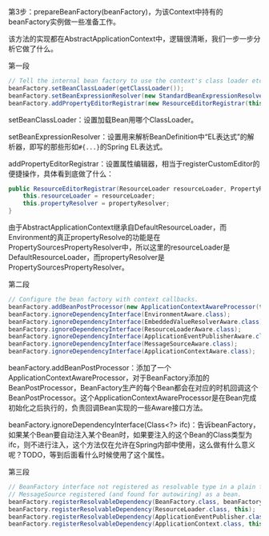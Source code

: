 第3步：prepareBeanFactory\(beanFactory\)，为该Context中持有的beanFactory实例做一些准备工作。

该方法的实现都在AbstractApplicationContext中，逻辑很清晰，我们一步一步分析它做了什么。

第一段

```java
// Tell the internal bean factory to use the context's class loader etc.
beanFactory.setBeanClassLoader(getClassLoader());
beanFactory.setBeanExpressionResolver(new StandardBeanExpressionResolver(beanFactory.getBeanClassLoader()));
beanFactory.addPropertyEditorRegistrar(new ResourceEditorRegistrar(this, getEnvironment()));
```

setBeanClassLoader：设置加载Bean用哪个ClassLoader。

setBeanExpressionResolver：设置用来解析BeanDefinition中“EL表达式”的解析器，即写的那些形如`#{...}`的Spring EL表达式。

addPropertyEditorRegistrar：设置属性编辑器，相当于registerCustomEditor的便捷操作，具体看到底做了什么：

```java
public ResourceEditorRegistrar(ResourceLoader resourceLoader, PropertyResolver propertyResolver) {
    this.resourceLoader = resourceLoader;
    this.propertyResolver = propertyResolver;
}
```

 由于AbstractApplicationContext继承自DefaultResourceLoader，而Environment的真正propertyResolve的功能是在PropertySourcesPropertyResolver中，所以这里的resourceLoader是DefaultResourceLoader，而propertyResolver是PropertySourcesPropertyResolver。

第二段

```java
// Configure the bean factory with context callbacks.
beanFactory.addBeanPostProcessor(new ApplicationContextAwareProcessor(this));
beanFactory.ignoreDependencyInterface(EnvironmentAware.class);
beanFactory.ignoreDependencyInterface(EmbeddedValueResolverAware.class);
beanFactory.ignoreDependencyInterface(ResourceLoaderAware.class);
beanFactory.ignoreDependencyInterface(ApplicationEventPublisherAware.class);
beanFactory.ignoreDependencyInterface(MessageSourceAware.class);
beanFactory.ignoreDependencyInterface(ApplicationContextAware.class);
```

beanFactory.addBeanPostProcessor：添加了一个ApplicationContextAwareProcessor，对于BeanFactory添加的BeanPostProcessor，BeanFactory生产的每个Bean都会在对应的时机回调这个BeanPostProcessor。这个ApplicationContextAwareProcessor是在Bean完成初始化之后执行的，负责回调Bean实现的一些Aware接口方法。

beanFactory.ignoreDependencyInterface\(Class&lt;?&gt; ifc\)：告诉beanFactory，如果某个Bean要自动注入某个Bean时，如果要注入的这个Bean的Class类型为ifc，则不进行注入，这个方法仅在允许在Spring内部中使用，这么做有什么意义呢？TODO，等到后面看什么时候使用了这个属性。

第三段

```java
// BeanFactory interface not registered as resolvable type in a plain factory.
// MessageSource registered (and found for autowiring) as a bean.
beanFactory.registerResolvableDependency(BeanFactory.class, beanFactory);
beanFactory.registerResolvableDependency(ResourceLoader.class, this);
beanFactory.registerResolvableDependency(ApplicationEventPublisher.class, this);
beanFactory.registerResolvableDependency(ApplicationContext.class, this);
```









 

 

